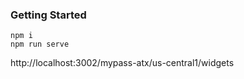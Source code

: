 
### Getting Started


```
npm i
npm run serve
```

http://localhost:3002/mypass-atx/us-central1/widgets